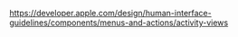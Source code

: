 https://developer.apple.com/design/human-interface-guidelines/components/menus-and-actions/activity-views
